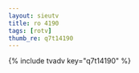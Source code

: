 ```yaml
--- 
layout: sieutv
title: ro 4190
tags: [rotv]
thumb_re: q7t14190
---
```

{% include tvadv key="q7t14190" %} 
